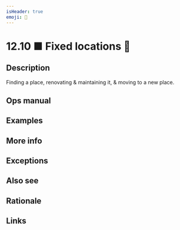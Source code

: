 ```yaml
---
isHeader: true
emoji: 🏢
---
```


# 12.10 ■ Fixed locations 🏢

## Description

Finding a place, renovating & maintaining it, & moving to a new place.

## Ops manual

## Examples

## More info

## Exceptions

## Also see

## Rationale

## Links
